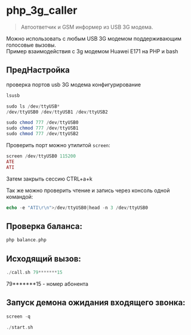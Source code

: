 # php_3g_caller
> Автоответчик и GSM информер из USB 3G модема.

Можно использовать c любым USB 3G модемом поддерживающим голосовые вызовы.
<br/>
Пример взаимодействия с 3g модемом Huawei E171 на PHP и bash

## ПредНастройка 
проверка портов usb 3G модема конфигурирование
```php
lsusb

sudo ls /dev/ttyUSB*
/dev/ttyUSB0 /dev/ttyUSB1 /dev/ttyUSB2

sudo chmod 777 /dev/ttyUSB0
sudo chmod 777 /dev/ttyUSB1
sudo chmod 777 /dev/ttyUSB2
```
Проверить порт можно утилитой `screen`:
```php
screen /dev/ttyUSB0 115200
ATE
ATI
```
Затем закрыть сессию CTRL+a+k

Так же можно проверить чтение и запись через консоль одной командой:
```php
echo -e "ATI\r\n">/dev/ttyUSB0|head -n 3 /dev/ttyUSB0
```


## Проверка баланса:
```php
php balance.php
```

## Исходящий вызов: 
```php
./call.sh 79*******15
```
79*******15 - номер абонента


## Запуск демона ожидания входящего звонка:
```php
screen -q

./start.sh
```

